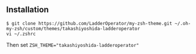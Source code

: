 ## Installation

```shell
$ git clone https://github.com/LadderOperator/my-zsh-theme.git ~/.oh-my-zsh/custom/themes/takashiyoshida-ladderoperator
vi ~/.zshrc
```

Then set `ZSH_THEME="takashiyoshida-ladderoperator"`